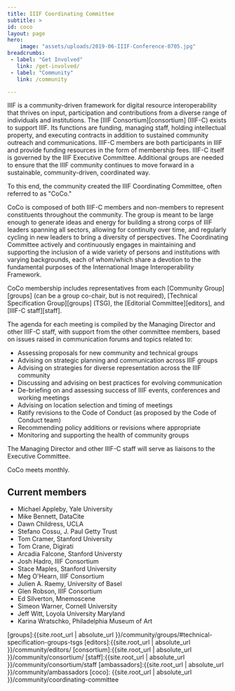 ```yaml
---
title: IIIF Coordinating Committee
subtitle: >
id: coco
layout: page
hero:
    image: "assets/uploads/2019-06-IIIF-Conference-0705.jpg"
breadcrumbs:
 - label: "Get Involved"
   link: /get-involved/
 - label: "Community"
   link: /community

---
```


IIIF is a community-driven framework for digital resource interoperability that thrives on input, participation and contributions from a diverse range of individuals and institutions. The [IIIF Consortium][consortium] (IIIF-C) exists to support IIIF. Its functions are funding, managing staff, holding intellectual property, and executing contracts in addition to sustained community outreach and communications. IIIF-C members are both participants in IIIF and provide funding resources in the form of membership fees. IIIF-C itself is governed by the IIIF Executive Committee. Additional groups are needed to ensure that the IIIF community continues to move forward in a sustainable, community-driven, coordinated way. 

To this end, the community created the IIIF Coordinating Committee, often referred to as "CoCo."

CoCo is composed of both IIIF-C members and non-members to represent constituents throughout the community. The group is meant to be large enough to generate ideas and energy for building a strong corps of IIIF leaders spanning all sectors, allowing for continuity over time, and regularly cycling in new leaders to bring a diversity of perspectives. The Coordinating Committee actively and continuously engages in maintaining and supporting the inclusion of a wide variety of persons and institutions with varying backgrounds, each of whom/which share a devotion to the fundamental purposes of the International Image Interoperability Framework.  

CoCo membership includes representatives from each [Community Group][groups] (can be a group co-chair, but is not required), [Technical Specification Group][groups] (TSG), the [Editorial Committee][editors], and [IIIF-C staff][staff].

The agenda for each meeting is compiled by the Managing Director and other IIIF-C staff, with support from the other committee members, based on issues raised in communication forums and topics related to:

- Assessing proposals for new community and technical groups
- Advising on strategic planning and communication across IIIF groups
- Advising on strategies for diverse representation across the IIIF community
- Discussing and advising on best practices for evolving communication
- De-briefing on and assessing success of IIIF events, conferences and working meetings
- Advising on location selection and timing of meetings
- Ratify revisions to the Code of Conduct (as proposed by the Code of Conduct team)
- Recommending policy additions or revisions where appropriate
- Monitoring and supporting the health of community groups

The Managing Director and other IIIF-C staff will serve as liaisons to the Executive Committee. 

CoCo meets monthly.

## Current members

- Michael Appleby, Yale University
- Mike Bennett, DataCite
- Dawn Childress, UCLA
- Stefano Cossu, J. Paul Getty Trust
- Tom Cramer, Stanford University
- Tom Crane, Digirati
- Arcadia Falcone, Stanford Universty
- Josh Hadro, IIIF Consortium
- Stace Maples, Stanford University
- Meg O'Hearn, IIIF Consortium
- Julien A. Raemy, University of Basel
- Glen Robson, IIIF Consortium
- Ed Silverton, Mnemoscene
- Simeon Warner, Cornell University
- Jeff Witt, Loyola University Maryland
- Karina Wratschko, Philadelphia Museum of Art


[groups]:{{site.root_url | absolute_url }}/community/groups/#technical-specification-groups-tsgs
[editors]:{{site.root_url | absolute_url }}/community/editors/
[consortium]:{{site.root_url | absolute_url }}/community/consortium/
[staff]:{{site.root_url | absolute_url }}/community/consortium/staff
[ambassadors]:{{site.root_url | absolute_url }}/community/ambassadors
[coco]: {{site.root_url | absolute_url }}/community/coordinating-committee